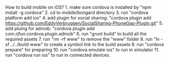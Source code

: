 How to build mobile on iOS?
    1. make sure cordova is installed by "npm install -g cordova"
    2. cd to mobile/bongard directory
    3. run "cordova platform add ios"
    4. add plugin for social sharing: "cordova plugin add https://github.com/EddyVerbruggen/SocialSharing-PhoneGap-Plugin.git"
    5. add pluing for admob: "cordova plugin add com.rjfun.cordova.plugin.admob"
    6. run "grunt build" to build all the required assets
    7. run "rm -rf www" to remove the "www" folder
    8. run "ln -sf ../../build www" to create a symbol link to the build assets
    9. run "cordova prepare" for preparing
    10. run "cordova emulate ios" to run in simulator
    11. run "cordova run ios" to run in connected devices.